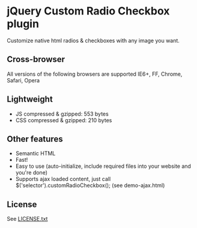 # jQuery Custom Radio Checkbox plugin

Customize native html radios & checkboxes with any image you want.

## Cross-browser
All versions of the following browsers are supported
IE6+, FF, Chrome, Safari, Opera

## Lightweight
- JS compressed & gzipped: 553 bytes
- CSS compressed & gzipped: 210 bytes

## Other features
- Semantic HTML
- Fast!
- Easy to use (auto-initialize, include required files into your website and you're done)
- Supports ajax loaded content, just call $('selector').customRadioCheckbox(); (see demo-ajax.html)

## License
See [LICENSE.txt](https://raw.github.com/dciccale/Custom-radio-checkbox/master/LICENSE.txt)